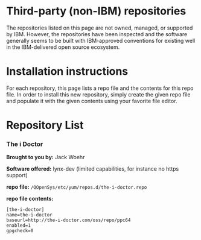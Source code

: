 # Third-party (non-IBM) repositories

The repositories listed on this page are not owned, managed, or supported by IBM. However, the repositories have been inspected and the software generally seems to be built with IBM-approved conventions for existing well in the IBM-delivered open source ecosystem. 

# Installation instructions
For each repository, this page lists a repo file and the contents for this repo file. In order to install this new repository, simply create the given repo file and populate it with the given contents using your favorite file editor. 


# Repository List

### The i Doctor
**Brought to you by:** Jack Woehr

**Software offered:** lynx-dev (limited capabilities, for instance no https support)

**repo file:** `/QOpenSys/etc/yum/repos.d/the-i-doctor.repo`
 
**repo file contents:**

```
[the-i-doctor]
name=the-i-doctor
baseurl=http://the-i-doctor.com/oss/repo/ppc64
enabled=1
gpgcheck=0
```